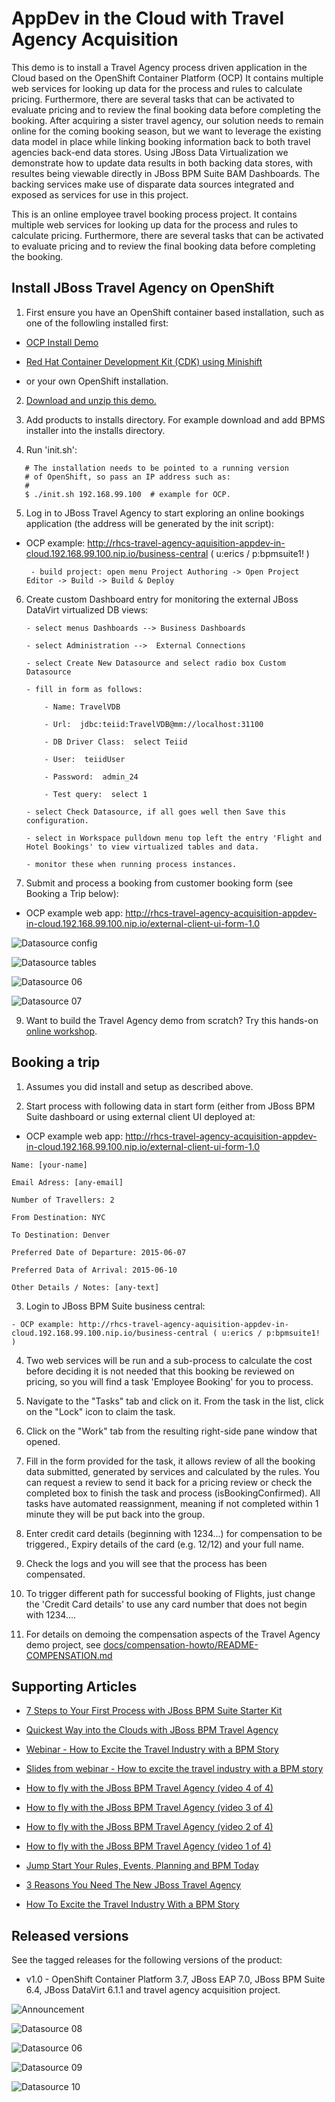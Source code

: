 AppDev in the Cloud with Travel Agency Acquisition
==================================================
This demo is to install a Travel Agency process driven application in the Cloud based on the OpenShift Container Platform (OCP)
It contains multiple web services for looking up data for the process and rules to calculate pricing. Furthermore, there are 
several tasks that can be activated to evaluate pricing and to review the final booking data before completing the booking. After
acquiring a sister travel agency, our solution needs to remain online for the coming booking season, but we want to leverage the
existing data model in place while linking booking information back to both travel agencies back-end data stores. Using JBoss 
Data Virtualization we demonstrate how to update data results in both backing data stores, with resultes being viewable directly 
in JBoss BPM Suite BAM Dashboards. The backing services make use of disparate data sources integrated and exposed as services for 
use in this project.

This is an online employee travel booking process project. It contains multiple web services for looking up data for the process
and rules to calculate pricing. Furthermore, there are several tasks that can be activated to evaluate pricing and to review the
final booking data before completing the booking.

Install JBoss Travel Agency on OpenShift
----------------------------------------
1. First ensure you have an OpenShift container based installation, such as one of the followling installed first:

  - [OCP Install Demo](https://github.com/redhatdemocentral/ocp-install-demo)
  
  - [Red Hat Container Development Kit (CDK) using Minishift](https://developers.redhat.com/products/cdk/overview)
 
  - or your own OpenShift installation.

2. [Download and unzip this demo.](https://github.com/eschabell/rhcs-travel-agency-acquisition-demo/archive/master.zip)

3. Add products to installs directory. For example download and add BPMS installer into the installs directory.

4. Run 'init.sh':
```
   # The installation needs to be pointed to a running version
   # of OpenShift, so pass an IP address such as:
   #
   $ ./init.sh 192.168.99.100  # example for OCP.
```

5. Log in to JBoss Travel Agency to start exploring an online bookings application (the address will be generated by the init script):

  - OCP example: http://rhcs-travel-agency-aquisition-appdev-in-cloud.192.168.99.100.nip.io/business-central ( u:erics / p:bpmsuite1! )

    ```
     - build project: open menu Project Authoring -> Open Project Editor -> Build -> Build & Deploy
    ```

6. Create custom Dashboard entry for monitoring the external JBoss DataVirt virtualized DB views:

    ```
    - select menus Dashboards --> Business Dashboards 

    - select Administration -->  External Connections 

    - select Create New Datasource and select radio box Custom Datasource

    - fill in form as follows:

        - Name: TravelVDB

        - Url:  jdbc:teiid:TravelVDB@mm://localhost:31100

        - DB Driver Class:  select Teiid

        - User:  teiidUser

        - Password:  admin_24

        - Test query:  select 1

    - select Check Datasource, if all goes well then Save this configuration.

    - select in Workspace pulldown menu top left the entry 'Flight and Hotel Bookings' to view virtualized tables and data.

    - monitor these when running process instances.

    ```

8. Submit and process a booking from customer booking form (see Booking a Trip below):

  - OCP example web app: http://rhcs-travel-agency-acquisition-appdev-in-cloud.192.168.99.100.nip.io/external-client-ui-form-1.0

![Datasource config](https://raw.githubusercontent.com/eschabell/rhcs-travel-agency-acquisition-demo/master/docs/demo-images/datasource-config-03.png)

![Datasource tables](https://raw.githubusercontent.com/eschabell/rhcs-travel-agency-acquisition-demo/master/docs/demo-images/datasource-config-05.png)

![Datasource 06](https://raw.githubusercontent.com/eschabell/rhcs-travel-agency-acquisition-demo/master/docs/demo-images/datasource-config-06.png)

![Datasource 07](https://raw.githubusercontent.com/eschabell/rhcs-travel-agency-acquisition-demo/master/docs/demo-images/datasource-config-07.png)


9. Want to build the Travel Agency demo from scratch? Try this hands-on <a href="https://bpmworkshop.github.io/travelagency-bpmworkshop/index.html" target="_blank">online workshop</a>.


Booking a trip 
--------------
1. Assumes you did install and setup as described above.

2. Start process with following data in start form (either from JBoss BPM Suite dashboard or using external client UI deployed at:
  
  - OCP example web app: http://rhcs-travel-agency-acquisition-appdev-in-cloud.192.168.99.100.nip.io/external-client-ui-form-1.0

  ```
  Name: [your-name]

  Email Adress: [any-email]

  Number of Travellers: 2 

  From Destination: NYC     

  To Destination: Denver

  Preferred Date of Departure: 2015-06-07

  Preferred Data of Arrival: 2015-06-10

  Other Details / Notes: [any-text]
  ```

3. Login to JBoss BPM Suite business central:
  
  ```
  - OCP example: http://rhcs-travel-agency-aquisition-appdev-in-cloud.192.168.99.100.nip.io/business-central ( u:erics / p:bpmsuite1! )
  ```

4. Two web services will be run and a sub-process to calculate the cost before deciding it is not needed that this booking be
	 reviewed on pricing, so you will find a task 'Employee Booking' for you to process.

5. Navigate to the "Tasks" tab and click on it. From the task in the list, click on the "Lock" icon to claim the task.

6. Click on the "Work" tab from the resulting right-side pane window that opened.

7. Fill in the form provided for the task, it allows review of all the booking data submitted, generated by services and 
   calculated by the rules. You can request a review to send it back for a pricing review or check the completed box to 
   finish the task and process (isBookingConfirmed). All tasks have automated reassignment, meaning if not completed within 1 minute
   they will be put back into the group.

8. Enter credit card details (beginning with 1234...) for compensation to be triggered., Expiry details of the 
   card (e.g. 12/12) and your full name.

9. Check the logs and you will see that the process has been compensated.

10. To trigger different path for successful booking of Flights, just change the 'Credit Card details' to use any 
    card number that does not begin with 1234....

11. For details on demoing the compensation aspects of the Travel Agency demo project, 
    see [docs/compensation-howto/README-COMPENSATION.md](docs/compensation-howto/README-COMPENSATION.md)


Supporting Articles
-------------------
- [7 Steps to Your First Process with JBoss BPM Suite Starter	Kit](http://www.schabell.org/2015/08/7-steps-first-process-jboss-bpmsuite-starter-kit.html)

- [Quickest Way into the Clouds with JBoss BPM Travel Agency](http://www.schabell.org/2015/02/into-clouds-with-jboss-bpm-travel-agency.html)

- [Webinar - How to Excite the Travel Industry with a BPM Story](http://www.schabell.org/2015/02/webinar-how-to-excite-travel-industry.html)

- [Slides from webinar - How to excite the travel industry with a BPM story](http://www.schabell.org/2015/02/slides-webinar-jboss-bpm-travel-agency.html)

- [How to fly with the JBoss BPM Travel Agency (video 4 of 4)](http://www.schabell.org/2015/02/how-to-fly-with-jboss-bpm-travel-agency-part4.html)

- [How to fly with the JBoss BPM Travel Agency (video 3 of 4)](http://www.schabell.org/2015/01/how-to-fly-with-jboss-bpm-travel-agency-part3.html)

- [How to fly with the JBoss BPM Travel Agency (video 2 of 4)](http://www.schabell.org/2015/01/how-to-fly-with-jboss-bpm-travel-agency-part2.html)

- [How to fly with the JBoss BPM Travel Agency (video 1 of 4)](http://www.schabell.org/2015/01/how-to-fly-with-jboss-bpm-travel-agency.html)

- [Jump Start Your Rules, Events, Planning and BPM Today](http://www.schabell.org/2014/12/jump-start-rules-events-planning-bpm-today.html)

- [3 Reasons You Need The New JBoss Travel Agency](http://www.schabell.org/2014/12/3-reasons-you-need-new-jboss-travel-agency.html)

- [How To Excite the Travel Industry With a BPM Story](http://www.schabell.org/2014/10/how-to-excite-travel-agencies-with-bpm-story.html)


Released versions
-----------------
See the tagged releases for the following versions of the product:

- v1.0 - OpenShift Container Platform 3.7, JBoss EAP 7.0, JBoss BPM Suite 6.4, JBoss DataVirt 6.1.1 and travel agency acquisition project.


![Announcement](https://raw.githubusercontent.com/eschabell/rhcs-travel-agency-acquisition-demo/master/docs/demo-images/announce-sign.jpg)

![Datasource 08](https://raw.githubusercontent.com/eschabell/rhcs-travel-agency-acquisition-demo/master/docs/demo-images/datasource-config-08.png)

![Datasource 06](https://raw.githubusercontent.com/eschabell/rhcs-travel-agency-acquisition-demo/master/docs/demo-images/datasource-config-06.png)

![Datasource 09](https://raw.githubusercontent.com/eschabell/rhcs-travel-agency-acquisition-demo/master/docs/demo-images/datasource-config-09.png)

![Datasource 10](https://raw.githubusercontent.com/eschabell/rhcs-travel-agency-acquisition-demo/master/docs/demo-images/datasource-config-10.png)

